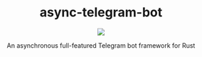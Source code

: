 <div align="center">
  <h1>async-telegram-bot</h1>
  <a href="https://travis-ci.com/async-telegram-bot/async-telegram-bot">
    <img src="https://travis-ci.com/async-telegram-bot/async-telegram-bot.svg?branch=dev" />
  </a>
  
  An asynchronous full-featured Telegram bot framework for Rust
</div>
